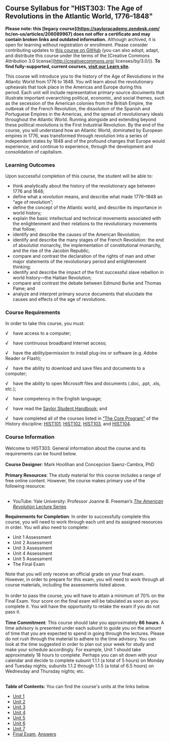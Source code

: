 Course Syllabus for "HIST303: The Age of Revolutions in the Atlantic World, 1776–1848"
--------------------------------------------------------------------------------------

**Please note: this [legacy course](https://sayloracademy.zendesk.com/
hc/en-us/articles/206089967) does not offer a certificate and may contain 
broken links and outdated information.** Although archived, it is open 
for learning without registration or enrollment. Please consider contributing 
updates to [this course on GitHub](https://github.com/saylordotorg/course_hist303) 
(you can also adopt, adapt, and distribute this course under the terms of 
the [Creative Commons Attribution 3.0 license](http://creativecommons.org/
licenses/by/3.0/)). **To find fully-supported, current courses, [visit our 
Learn site](https://learn.saylor.org).**

This course will introduce you to the history of the Age of Revolutions
in the Atlantic World from 1776 to 1848. You will learn about the
revolutionary upheavals that took place in the Americas and Europe
during this period. Each unit will include representative primary-source
documents that illustrate important overarching political, economic, and
social themes, such as the secession of the American colonies from the
British Empire, the outbreak of the French Revolution, the dissolution
of the Spanish and Portuguese Empires in the Americas, and the spread of
revolutionary ideals throughout the Atlantic World. Running alongside
and extending beyond these political revolutions is the First Industrial
Revolution. By the end of the course, you will understand how an
Atlantic World, dominated by European empires in 1776, was transformed
through revolution into a series of independent states by 1848 and of
the profound changes that Europe would experience, and continue to
experience, through the development and consolidation of capitalism.

### Learning Outcomes

Upon successful completion of this course, the student will be able to:

-   think analytically about the history of the revolutionary age
    between 1776 and 1848;
-   define what a *revolution* means, and describe what made 1776–1848
    an “age of revolution”;
-   define the concept of the Atlantic world, and describe its
    importance in world history;
-   explain the basic intellectual and technical movements associated
    with the enlightenment and their relations to the revolutionary
    movements that follow;
-   identify and describe the causes of the American Revolution;
-   identify and describe the many stages of the French Revolution: the
    end of absolutist monarchy, the implementation of constitutional
    monarchy, and the rise of the Jacobin Republic;
-   compare and contrast the declaration of the rights of man and other
    major statements of the revolutionary period and enlightenment
    thinking;
-   identify and describe the impact of the first successful slave
    rebellion in world history—the Haitian Revolution;
-   compare and contrast the debate between Edmund Burke and Thomas
    Paine; and
-   analyze and interpret primary source documents that elucidate the
    causes and effects of the age of revolutions.

### Course Requirements

In order to take this course, you must:  
  
 √    have access to a computer;  
  
 √    have continuous broadband Internet access;  
  
 √    have the ability/permission to install plug-ins or software (e.g.
Adobe Reader or Flash);  
  
 √    have the ability to download and save files and documents to a
computer;  
  
 √    have the ability to open Microsoft files and documents (.doc,
.ppt, .xls, etc.);  
  
 √    have competency in the English language;  
  
 √    have read the [Saylor Student
Handbook](http://www.saylor.org/site/wp-content/uploads/2012/05/Saylor-StudentHandbook.pdf);
and  
  
 √    have completed all of the courses listed in [“The Core
Program”](http://www.saylor.org/majors/history/) of the History
discipline: [HIST101](http://www.saylor.org/courses/hist101/),
[HIST102](http://www.saylor.org/courses/hist102/),
[HIST103](http://www.saylor.org/courses/hist103/), and
[HIST104](http://www.saylor.org/courses/hist104/).

### Course Information

Welcome to HIST303. General information about the course and its
requirements can be found below.  
    
 **Course Designer**: Mark Hoolihan and Concepcion Saenz-Cambra, PhD  
    
 **Primary Resources**: The study material for this course includes a
range of free online content. However, the course makes primary use of
the following resource:  
    
 - YouTube: Yale University: Professor Joanne B. Freeman’s [*The
American Revolution* Lecture
Series](http://www.youtube.com/course?list=ECDA2BC5E785D495AB)  
  
 **Requirements for Completion**: In order to successfully complete this
course, you will need to work through each unit and its assigned
resources in order. You will also need to complete:  

-   Unit 1 Assessment
-   Unit 2 Assessment
-   Unit 3 Assessment
-   Unit 4 Assessment
-   Unit 5 Assessment
-   The Final Exam

Note that you will only receive an official grade on your final exam.
However, in order to prepare for this exam, you will need to work
through all course materials, including the assessments listed above.  
    
 In order to pass the course, you will have to attain a minimum of 70%
on the Final Exam. Your score on the final exam will be tabulated as
soon as you complete it. You will have the opportunity to retake the
exam if you do not pass it.  
    
 **Time Commitment**: This course should take you approximately **66**
**hours**. A time advisory is presented under each subunit to guide you
on the amount of time that you are expected to spend in going through
the lectures. Please do not rush through the material to adhere to the
time advisory. You can look at the time suggested in order to plan out
your week for study and make your schedule accordingly. For example,
Unit 1 should take approximately 18 hours to complete. Perhaps you can
sit down with your calendar and decide to complete subunit 1.1.1 (a
total of 5 hours) on Monday and Tuesday nights; subunits 1.1.2 through
1.1.5 (a total of 6.5 hours) on Wednesday and Thursday nights; etc.  
    

**Table of Contents:** You can find the course's units at the links below.

- [Unit 1](https://legacy.saylor.org/hist303/Unit01/)
- [Unit 2](https://legacy.saylor.org/hist303/Unit02/)
- [Unit 3](https://legacy.saylor.org/hist303/Unit03/)
- [Unit 4](https://legacy.saylor.org/hist303/Unit04/)
- [Unit 5](https://legacy.saylor.org/hist303/Unit05/)
- [Unit 6](https://legacy.saylor.org/hist303/Unit06/)
- [Unit 7](https://legacy.saylor.org/hist303/Unit07/)
- [Final Exam](http://saylordotorg.github.io/LegacyExams/HIST/HIST303/HIST303-FinalExam.html), [Answers](http://saylordotorg.github.io/LegacyExams/HIST/HIST303/HIST303-FinalExam-Answers.html)
